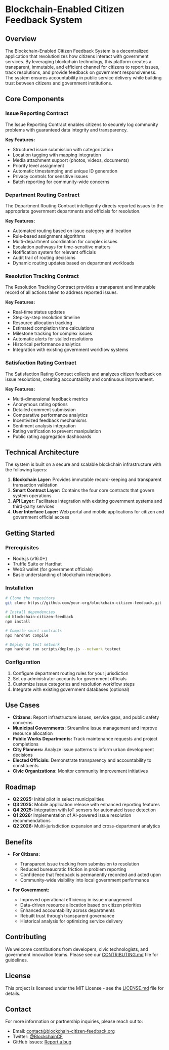 # Blockchain-Enabled Citizen Feedback System

## Overview

The Blockchain-Enabled Citizen Feedback System is a decentralized application that revolutionizes how citizens interact with government services. By leveraging blockchain technology, this platform creates a transparent, immutable, and efficient channel for citizens to report issues, track resolutions, and provide feedback on government responsiveness. The system ensures accountability in public service delivery while building trust between citizens and government institutions.

## Core Components

### Issue Reporting Contract

The Issue Reporting Contract enables citizens to securely log community problems with guaranteed data integrity and transparency.

**Key Features:**
- Structured issue submission with categorization
- Location tagging with mapping integration
- Media attachment support (photos, videos, documents)
- Priority level assignment
- Automatic timestamping and unique ID generation
- Privacy controls for sensitive issues
- Batch reporting for community-wide concerns

### Department Routing Contract

The Department Routing Contract intelligently directs reported issues to the appropriate government departments and officials for resolution.

**Key Features:**
- Automated routing based on issue category and location
- Rule-based assignment algorithms
- Multi-department coordination for complex issues
- Escalation pathways for time-sensitive matters
- Notification system for relevant officials
- Audit trail of routing decisions
- Dynamic routing updates based on department workloads

### Resolution Tracking Contract

The Resolution Tracking Contract provides a transparent and immutable record of all actions taken to address reported issues.

**Key Features:**
- Real-time status updates
- Step-by-step resolution timeline
- Resource allocation tracking
- Estimated completion time calculations
- Milestone tracking for complex issues
- Automatic alerts for stalled resolutions
- Historical performance analytics
- Integration with existing government workflow systems

### Satisfaction Rating Contract

The Satisfaction Rating Contract collects and analyzes citizen feedback on issue resolutions, creating accountability and continuous improvement.

**Key Features:**
- Multi-dimensional feedback metrics
- Anonymous rating options
- Detailed comment submission
- Comparative performance analytics
- Incentivized feedback mechanisms
- Sentiment analysis integration
- Rating verification to prevent manipulation
- Public rating aggregation dashboards

## Technical Architecture

The system is built on a secure and scalable blockchain infrastructure with the following layers:

1. **Blockchain Layer:** Provides immutable record-keeping and transparent transaction validation
2. **Smart Contract Layer:** Contains the four core contracts that govern system operations
3. **API Layer:** Facilitates integration with existing government systems and third-party services
4. **User Interface Layer:** Web portal and mobile applications for citizen and government official access

## Getting Started

### Prerequisites
- Node.js (v16.0+)
- Truffle Suite or Hardhat
- Web3 wallet (for government officials)
- Basic understanding of blockchain interactions

### Installation
```bash
# Clone the repository
git clone https://github.com/your-org/blockchain-citizen-feedback.git

# Install dependencies
cd blockchain-citizen-feedback
npm install

# Compile smart contracts
npx hardhat compile

# Deploy to test network
npx hardhat run scripts/deploy.js --network testnet
```

### Configuration
1. Configure department routing rules for your jurisdiction
2. Set up administrator accounts for government officials
3. Customize issue categories and resolution workflow steps
4. Integrate with existing government databases (optional)

## Use Cases

- **Citizens:** Report infrastructure issues, service gaps, and public safety concerns
- **Municipal Governments:** Streamline issue management and improve resource allocation
- **Public Works Departments:** Track maintenance requests and project completions
- **City Planners:** Analyze issue patterns to inform urban development decisions
- **Elected Officials:** Demonstrate transparency and accountability to constituents
- **Civic Organizations:** Monitor community improvement initiatives

## Roadmap

- **Q2 2025:** Initial pilot in select municipalities
- **Q3 2025:** Mobile application release with enhanced reporting features
- **Q4 2025:** Integration with IoT sensors for automated issue detection
- **Q1 2026:** Implementation of AI-powered issue resolution recommendations
- **Q2 2026:** Multi-jurisdiction expansion and cross-department analytics

## Benefits

- **For Citizens:**
    - Transparent issue tracking from submission to resolution
    - Reduced bureaucratic friction in problem reporting
    - Confidence that feedback is permanently recorded and acted upon
    - Community-wide visibility into local government performance

- **For Government:**
    - Improved operational efficiency in issue management
    - Data-driven resource allocation based on citizen priorities
    - Enhanced accountability across departments
    - Rebuilt trust through transparent governance
    - Historical analysis for optimizing service delivery

## Contributing

We welcome contributions from developers, civic technologists, and government innovation teams. Please see our [CONTRIBUTING.md](CONTRIBUTING.md) file for guidelines.

## License

This project is licensed under the MIT License - see the [LICENSE.md](LICENSE.md) file for details.

## Contact

For more information or partnership inquiries, please reach out to:
- Email: contact@blockchain-citizen-feedback.org
- Twitter: [@BlockchainCF](https://twitter.com/BlockchainCF)
- GitHub Issues: [Report a bug](https://github.com/your-org/blockchain-citizen-feedback/issues)
